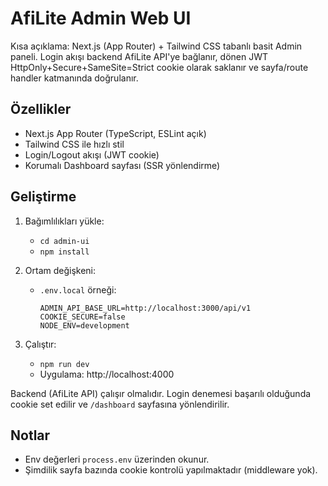 # AfiLite Admin Web UI

Kısa açıklama: Next.js (App Router) + Tailwind CSS tabanlı basit Admin paneli. Login akışı backend AfiLite API'ye bağlanır, dönen JWT HttpOnly+Secure+SameSite=Strict cookie olarak saklanır ve sayfa/route handler katmanında doğrulanır.

## Özellikler
- Next.js App Router (TypeScript, ESLint açık)
- Tailwind CSS ile hızlı stil
- Login/Logout akışı (JWT cookie)
- Korumalı Dashboard sayfası (SSR yönlendirme)

## Geliştirme
1) Bağımlılıkları yükle:
   - `cd admin-ui`
   - `npm install`

2) Ortam değişkeni:
   - `.env.local` örneği:
     ```
     ADMIN_API_BASE_URL=http://localhost:3000/api/v1
     COOKIE_SECURE=false
     NODE_ENV=development
     ```

3) Çalıştır:
   - `npm run dev`
   - Uygulama: http://localhost:4000

Backend (AfiLite API) çalışır olmalıdır. Login denemesi başarılı olduğunda cookie set edilir ve `/dashboard` sayfasına yönlendirilir.

## Notlar
- Env değerleri `process.env` üzerinden okunur.
- Şimdilik sayfa bazında cookie kontrolü yapılmaktadır (middleware yok).